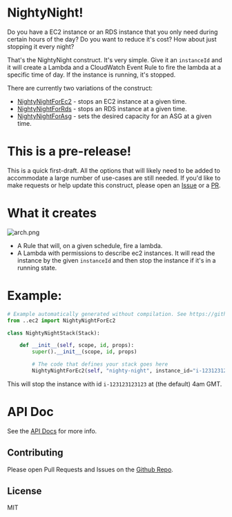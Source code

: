 # NightyNight!

Do you have a EC2 instance or an RDS instance that you only need during certain hours of the day? Do you want to reduce it's cost? How about just stopping it every night?

That's the NightyNight construct. It's very simple. Give it an `instanceId` and it will create a Lambda and a CloudWatch Event Rule to fire the lambda at a specific time of day. If the instance is running, it's stopped.

There are currently two variations of the construct:

* [NightyNightForEc2](./API.md#matthewbonig-nightynight-nightynightforec2) - stops an EC2 instance at a given time.
* [NightyNightForRds](./API.md#matthewbonig-nightynight-nightynightforrds) - stops an RDS instance at a given time.
* [NightyNightForAsg](./API.md#matthewbonig-nightynight-nightynightforasg) - sets the desired capacity for an ASG at a given time.

# This is a pre-release!

This is a quick first-draft. All the options that will likely need to be added to accommodate a large
number of use-cases are still needed. If you'd like to make requests or help update this construct, please
open an [Issue](https://github.com/mbonig/nightynight/issues) or a [PR](https://github.com/mbonig/cicd-spa-website/pulls).

# What it creates

![arch.png](./arch.png)

* A Rule that will, on a given schedule, fire a lambda.
* A Lambda with permissions to describe ec2 instances. It will read the instance by the given `instanceId` and then stop the instance if it's in a running state.

# Example:

```python
# Example automatically generated without compilation. See https://github.com/aws/jsii/issues/826
from ..ec2 import NightyNightForEc2

class NightyNightStack(Stack):

    def __init__(self, scope, id, props):
        super().__init__(scope, id, props)

        # The code that defines your stack goes here
        NightyNightForEc2(self, "nighty-night", instance_id="i-123123123123")
```

This will stop the instance with id `i-123123123123` at (the default) 4am GMT.

# API Doc

See the [API Docs](./API.md) for more info.

## Contributing

Please open Pull Requests and Issues on the [Github Repo](https://github.com/mbonig/nightynight).

## License

MIT
